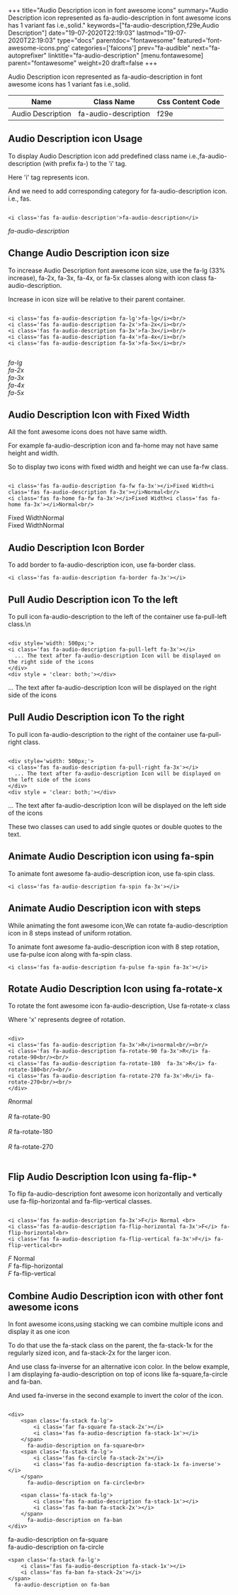 +++
title="Audio Description icon in font awesome icons"
summary="Audio Description icon represented as fa-audio-description in font awesome icons has 1 variant fas i.e.,solid."
keywords=["fa-audio-description,f29e,Audio Description"]
date="19-07-2020T22:19:03"
lastmod="19-07-2020T22:19:03"
type="docs"
parentdoc="fontawesome"
featured='font-awesome-icons.png'
categories=['faicons']
prev="fa-audible"
next="fa-autoprefixer"
linktitle="fa-audio-description"
[menu.fontawesome]
parent="fontawesome"
weight=20
draft=false
+++


Audio Description icon represented as fa-audio-description in font awesome icons has 1 variant fas i.e.,solid.

<div class='table-responsive'><table class='table'><thead><tr><th>Name</th><th>Class Name</th><th>Css Content Code</th></tr></thead><tbody><tr><td>Audio Description</td><td>fa-audio-description</td><td>f29e</td></tr></tbody></table></div>



## Audio Description icon Usage

To display Audio Description icon add predefined class name i.e.,fa-audio-description (with prefix fa-) to the 'i' tag.

Here 'i' tag represents icon.

And we need to add corresponding category for fa-audio-description icon. i.e., fas.


```

<i class='fas fa-audio-description'>fa-audio-description</i>
```

<i class='fas fa-audio-description'>fa-audio-description</i>




## Change Audio Description icon size
To increase Audio Description font awesome icon size, use the fa-lg (33% increase), fa-2x, fa-3x, fa-4x, or fa-5x classes along with icon class fa-audio-description.

Increase in icon size will be relative to their parent container. 

```

<i class='fas fa-audio-description fa-lg'>fa-lg</i><br/>
<i class='fas fa-audio-description fa-2x'>fa-2x</i><br/>
<i class='fas fa-audio-description fa-3x'>fa-3x</i><br/>
<i class='fas fa-audio-description fa-4x'>fa-4x</i><br/>
<i class='fas fa-audio-description fa-5x'>fa-5x</i><br/>
            
```

<i class='fas fa-audio-description fa-lg'>fa-lg</i><br/>
<i class='fas fa-audio-description fa-2x'>fa-2x</i><br/>
<i class='fas fa-audio-description fa-3x'>fa-3x</i><br/>
<i class='fas fa-audio-description fa-4x'>fa-4x</i><br/>
<i class='fas fa-audio-description fa-5x'>fa-5x</i><br/>
            



## Audio Description Icon with Fixed Width 

All the font awesome icons does not have same width.

For example fa-audio-description icon and fa-home may not have same height and width.

So to display two icons with fixed width and height we can use fa-fw class.


```

<i class='fas fa-audio-description fa-fw fa-3x'></i>Fixed Width<i class='fas fa-audio-description fa-3x'></i>Normal<br/>
<i class='fas fa-home fa-fw fa-3x'></i>Fixed Width<i class='fas fa-home fa-3x'></i>Normal<br/>
```

<i class='fas fa-audio-description fa-fw fa-3x'></i>Fixed Width<i class='fas fa-audio-description fa-3x'></i>Normal<br/>
<i class='fas fa-home fa-fw fa-3x'></i>Fixed Width<i class='fas fa-home fa-3x'></i>Normal<br/>



## Audio Description Icon Border 

To add border to fa-audio-description icon, use fa-border class.


```
<i class='fas fa-audio-description fa-border fa-3x'></i>

```
<i class='fas fa-audio-description fa-border fa-3x'></i>





## Pull Audio Description icon To the left

To pull icon fa-audio-description to the left of the container use fa-pull-left class.\n

```

<div style='width: 500px;'>
<i class='fas fa-audio-description fa-pull-left fa-3x'></i>
  ... The text after fa-audio-description Icon will be displayed on the right side of the icons
</div>
<div style = 'clear: both;'></div>
```

<div style='width: 500px;'>
<i class='fas fa-audio-description fa-pull-left fa-3x'></i>
  ... The text after fa-audio-description Icon will be displayed on the right side of the icons
</div>
<div style = 'clear: both;'></div>




## Pull Audio Description icon To the right
To pull icon fa-audio-description to the right of the container use fa-pull-right class.

```

<div style='width: 500px;'>
<i class='fas fa-audio-description fa-pull-right fa-3x'></i>
  ... The text after fa-audio-description Icon will be displayed on the left side of the icons
</div>
<div style = 'clear: both;'></div>
```

<div style='width: 500px;'>
<i class='fas fa-audio-description fa-pull-right fa-3x'></i>
  ... The text after fa-audio-description Icon will be displayed on the left side of the icons
</div>
<div style = 'clear: both;'></div>

These two classes can used to add single quotes or double quotes to the text.


## Animate Audio Description icon using fa-spin
To animate font awesome fa-audio-description icon, use fa-spin class.

```
<i class='fas fa-audio-description fa-spin fa-3x'></i>
```
<i class='fas fa-audio-description fa-spin fa-3x'></i>




## Animate Audio Description icon with steps
While animating the font awesome icon,We can rotate fa-audio-description icon in 8 steps instead of uniform rotation.

To animate font awesome fa-audio-description icon with 8 step rotation, use fa-pulse icon along with fa-spin class.


```
<i class='fas fa-audio-description fa-pulse fa-spin fa-3x'></i>

```
<i class='fas fa-audio-description fa-pulse fa-spin fa-3x'></i>





## Rotate Audio Description Icon using fa-rotate-x
To rotate the font awesome icon fa-audio-description, Use fa-rotate-x class

Where 'x' represents degree of rotation.


```

<div>
<i class='fas fa-audio-description fa-3x'>R</i>normal<br/><br/>
<i class='fas fa-audio-description fa-rotate-90 fa-3x'>R</i> fa-rotate-90<br/><br/> 
<i class='fas fa-audio-description fa-rotate-180  fa-3x'>R</i> fa-rotate-180<br/><br/> 
<i class='fas fa-audio-description fa-rotate-270 fa-3x'>R</i> fa-rotate-270<br/><br/>
</div>
```

<div>
<i class='fas fa-audio-description fa-3x'>R</i>normal<br/><br/>
<i class='fas fa-audio-description fa-rotate-90 fa-3x'>R</i> fa-rotate-90<br/><br/> 
<i class='fas fa-audio-description fa-rotate-180  fa-3x'>R</i> fa-rotate-180<br/><br/> 
<i class='fas fa-audio-description fa-rotate-270 fa-3x'>R</i> fa-rotate-270<br/><br/>
</div>




## Flip Audio Description Icon using fa-flip-*
To flip fa-audio-description font awesome icon horizontally and vertically use fa-flip-horizontal and fa-flip-vertical classes. 

```

<i class='fas fa-audio-description fa-3x'>F</i> Normal <br>
<i class='fas fa-audio-description fa-flip-horizontal fa-3x'>F</i> fa-flip-horizontal<br>
<i class='fas fa-audio-description fa-flip-vertical fa-3x'>F</i> fa-flip-vertical<br>
```

<i class='fas fa-audio-description fa-3x'>F</i> Normal <br>
<i class='fas fa-audio-description fa-flip-horizontal fa-3x'>F</i> fa-flip-horizontal<br>
<i class='fas fa-audio-description fa-flip-vertical fa-3x'>F</i> fa-flip-vertical<br>




## Combine Audio Description icon with other font awesome icons
In font awesome icons,using stacking we can combine multiple icons and display it as one icon 

To do that use the fa-stack class on the parent, the fa-stack-1x for the regularly sized icon, and fa-stack-2x for the larger icon.

And use class fa-inverse for an alternative icon color. 
In the below example, I am displaying fa-audio-description on top of icons like fa-square,fa-circle and fa-ban.

And used fa-inverse in the second example to invert the color of the icon.

```

<div>
    <span class='fa-stack fa-lg'>
        <i class='far fa-square fa-stack-2x'></i>
        <i class='fas fa-audio-description fa-stack-1x'></i>
    </span>
      fa-audio-description on fa-square<br>
    <span class='fa-stack fa-lg'>
        <i class='fas fa-circle fa-stack-2x'></i>
        <i class='fas fa-audio-description fa-stack-1x fa-inverse'></i>
    </span>
      fa-audio-description on fa-circle<br>

    <span class='fa-stack fa-lg'>
        <i class='fas fa-audio-description fa-stack-1x'></i>
        <i class='fas fa-ban fa-stack-2x'></i>
    </span>
      fa-audio-description on fa-ban
</div>
```

<div>
    <span class='fa-stack fa-lg'>
        <i class='far fa-square fa-stack-2x'></i>
        <i class='fas fa-audio-description fa-stack-1x'></i>
    </span>
      fa-audio-description on fa-square<br>
    <span class='fa-stack fa-lg'>
        <i class='fas fa-circle fa-stack-2x'></i>
        <i class='fas fa-audio-description fa-stack-1x fa-inverse'></i>
    </span>
      fa-audio-description on fa-circle<br>

    <span class='fa-stack fa-lg'>
        <i class='fas fa-audio-description fa-stack-1x'></i>
        <i class='fas fa-ban fa-stack-2x'></i>
    </span>
      fa-audio-description on fa-ban
</div>






